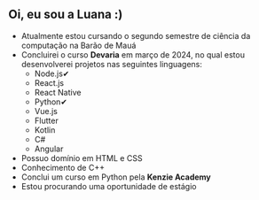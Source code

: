 ## Oi, eu sou a Luana :)

- Atualmente estou cursando o segundo semestre de ciência da computação na Barão de Mauá
- Concluirei o curso **Devaria** em março de 2024, no qual estou desenvolverei projetos nas seguintes linguagens:
  * Node.js✔
  * React.js
  * React Native
  * Python✔
  * Vue.js
  * Flutter
  * Kotlin
  * C#
  * Angular
- Possuo domínio em HTML e CSS
- Conhecimento de C++
- Conclui um curso em Python pela **Kenzie Academy**
- Estou procurando uma oportunidade de estágio

